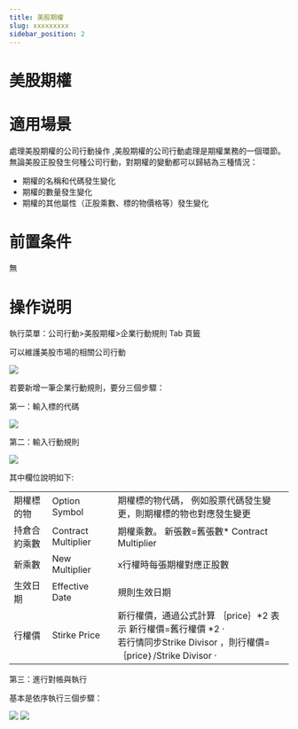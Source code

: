 ```yaml
---
title: 美股期權
slug: xxxxxxxxx
sidebar_position: 2
---
```



# 美股期權

# 適用場景

處理美股期權的公司行動操作 ,美股期權的公司行動處理是期權業務的一個環節。無論美股正股發生何種公司行動，對期權的變動都可以歸結為三種情況：

- 期權的名稱和代碼發生變化
- 期權的數量發生變化
- 期權的其他屬性（正股乘數、標的物價格等）發生變化

# 前置条件

無

# 操作说明

執行菜單：公司行動&gt;美股期權&gt;企業行動規則  Tab 頁籤

可以維護美股市場的相關公司行動

<img src="/assets/M6pUbhlK8oK7PMxrvh9cEsylnbe.png"/>

若要新增一筆企業行動規則，要分三個步驟： 

第一：輸入標的代碼

<img src="/assets/Uj6Pbzj5DopeHyxXmNicO5ttnwf.png"/>

第二：輸入行動規則

<img src="/assets/RcYUbDODqoioYNxcUMLcPycjnbf.png"/>

其中欄位說明如下:

|   |   |   |
|---|---|---|
|期權標的物 |Option Symbol |期權標的物代碼， 例如股票代碼發生變更，則期權標的物也對應發生變更 |
|持倉合約乘數 |Contract Multiplier |期權乘數。 新張數=舊張數* Contract Multiplier |
|新乘數 |New Multiplier |x行權時每張期權對應正股數 |
|生效日期 |Effective Date |規則生效日期 |
|行權價 |Stirke Price |新行權價，通過公式計算 ｛price｝*2 表示 新行權價=舊行權價 *2 ·<br/> 若行情同步Strike Divisor ，則行權價= ｛price｝/Strike Divisor ·|

第三：進行對帳與執行

基本是依序執行三個步驟：

<img src="/assets/X0vxbRqxpoEOVyxk2c8coawonZc.png"/>

<img src="/assets/OPrtbaZnJosDLmxZnM8ckZ2En3e.png"/>

